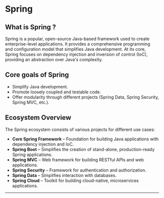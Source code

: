 # **Spring**

## **What is Spring ?**
Spring is a popular, open-source Java-based framework used to create enterprise-level applications. It provides a comprehensive programming and configuration model that simplifies Java development. At its core, Spring focuses on dependency injection and inversion of control (IoC), providing an abstraction over Java's complexity.

## **Core goals of Spring**

- Simplify Java development.
- Promote loosely coupled and testable code.
- Offer modularity through different projects (Spring Data, Spring Security, Spring MVC, etc.).


## **Ecosystem Overview**

The Spring ecosystem consists of various projects for different use cases:

- **Core Spring Framework** – Foundation for building Java applications with dependency injection and IoC.
- **Spring Boot** – Simplifies the creation of stand-alone, production-ready Spring applications.
- **Spring MVC** – Web framework for building RESTful APIs and web applications.
- **Spring Security** – Framework for authentication and authorization.
- **Spring Data** – Simplifies interaction with databases.
- **Spring Cloud** – Toolkit for building cloud-native, microservices applications.

---